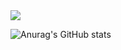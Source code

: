 <img src="https://capsule-render.vercel.app/api?type=wave&color=#d192fe&height=300&section=header&text=ImMonsta&fontSize=90" />

![Anurag's GitHub stats](https://github-readme-stats.vercel.app/api?username=monsta-zo&show_icons=true&theme=default)
